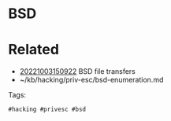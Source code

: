 # BSD

# Related

- [20221003150922](/zet/20221003150922/README.md) BSD file transfers
- ~/kb/hacking/priv-esc/bsd-enumeration.md

Tags:

    #hacking #privesc #bsd 
